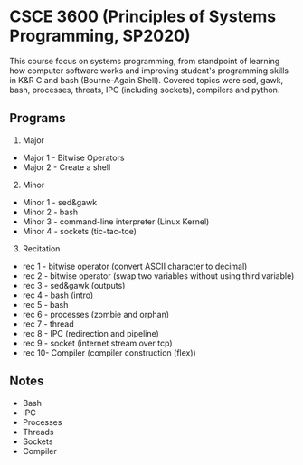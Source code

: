 # CSCE 3600 (Principles of Systems Programming, SP2020)

This course focus on systems programming, from standpoint of learning how computer software works and improving student's programming skills in K&R C and bash (Bourne-Again Shell). Covered topics were sed, gawk, bash, processes, threats, IPC (including sockets), compilers and python.  

## Programs

1. Major
  - Major 1 - Bitwise Operators
  - Major 2 - Create a shell
2. Minor
  - Minor 1 - sed&gawk
  - Minor 2 - bash
  - Minor 3 - command-line interpreter (Linux Kernel)
  - Minor 4 - sockets (tic-tac-toe)
3. Recitation
  - rec 1 - bitwise operator (convert ASCII character to decimal)
  - rec 2 - bitwise operator (swap two variables without using third variable)
  - rec 3 - sed&gawk (outputs)
  - rec 4 - bash (intro)
  - rec 5 - bash
  - rec 6 - processes (zombie and orphan)
  - rec 7 - thread
  - rec 8 - IPC (redirection and pipeline)
  - rec 9 - socket (internet stream over tcp)
  - rec 10- Compiler (compiler construction (flex))

## Notes
- Bash
- IPC
- Processes
- Threads
- Sockets
- Compiler
